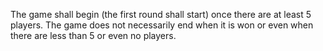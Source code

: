 The game shall begin (the first round shall start) once there are at least 5
players. The game does not necessarily end when it is won or even when there
are less than 5 or even no players.